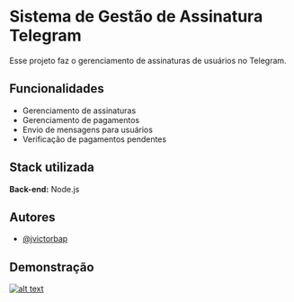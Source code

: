 # Sistema de Gestão de Assinatura Telegram

Esse projeto faz o gerenciamento de assinaturas de usuários no Telegram.

## Funcionalidades

- Gerenciamento de assinaturas
- Gerenciamento de pagamentos
- Envio de mensagens para usuários
- Verificação de pagamentos pendentes

## Stack utilizada

**Back-end:** Node.js

## Autores

- [@jvictorbap](https://www.github.com/jvictorbap)

## Demonstração

[![alt text](https://i.imgur.com/v1OxIS3.png)](https://vimeo.com/1026291570?share=copy#t=0)
